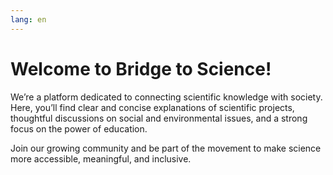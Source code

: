 ```yaml
---
lang: en
---
```


<h1>Welcome to Bridge to Science!</h1>
  <p>
    We’re a platform dedicated to connecting scientific knowledge with society.
    Here, you’ll find clear and concise explanations of scientific projects,
    thoughtful discussions on social and environmental issues, and a strong
    focus on the power of education.
  </p>
  <p>
    Join our growing community and be part of the movement to make science more
    accessible, meaningful, and inclusive.
  </p>
